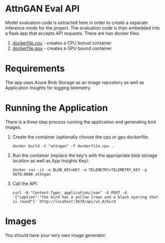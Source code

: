 # AttnGAN Eval API
Model evaluation code is extracted here in order to create a separate inference mode for the project. The evaluation code is then embedded into a flask app that accepts API requests. 
There are two docker files:
1. [dockerfile.cpu](dockerfile.cpu) - creates a CPU bonud container
2. [dockerfile.gpu](dockerfile.gpu) - creates a GPU bound container

# Requirements
The app uses Azure Blob Storage as an image repository as well as Application Insights for logging telemetry.

# Running the Application
There is a three step process running the application and generating bird images.
1. Create the container (optionally choose the cpu or gpu dockerfile: 
   ```
   docker build -t "attngan" -f dockerfile.cpu .
   ``` 
2. Run the container (replace the key's with the appropriate blob storage location as well as App Insights Key): 
    ```
    docker run -it -e BLOB_KEY=KEY -e TELEMETRY=TELEMETRY_KEY -p 5678:8080 attngan
    ```
3. Call the API: 
   ```
   curl -H "Content-Type: application/json" -X POST -d '{"caption":"the bird has a yellow crown and a black eyering that is round"}' http://locahost:5678/api/v1.0/bird
   ```

# Images
You should have your very own image generator.


